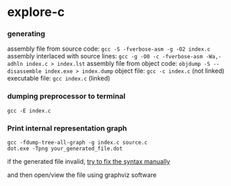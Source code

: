 # explore-c

### generating

assembly file from source code: `gcc -S -fverbose-asm -g -O2 index.c`
assembly interlaced with source lines: `gcc -g -O0 -c -fverbose-asm -Wa,-adhln index.c > index.lst`
assembly file from object code: `objdump -S --disassemble index.exe > index.dump`
object file: `gcc -c index.c` (not linked)
executable file: `gcc index.c` (linked)

### dumping preprocessor to terminal

`gcc -E index.c`

### Print internal representation graph

```
gcc -fdump-tree-all-graph -g index.c source.c
dot.exe -Tpng your_generated_file.dot
```

if the generated file invalid, [try to fix the syntax manually](https://stackoverflow.com/questions/67247147/graphviz-doesnt-understand-gcc-output)

and then open/view the file using graphviz software
